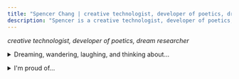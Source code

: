 ```yaml
---
title: "Spencer Chang | creative technologist, developer of poetics, dream researcher"
description: "Spencer is a creative technologist, developer of poetics, and dream researcher in San Francisco. He creates playful and intimate software and words to imagine alternative futures of computing."
---
```


<i>creative technologist, developer of poetics, dream researcher</i>

<p>
    <details>
        <summary>Dreaming, wandering, laughing, and thinking about...</summary>
        <div>
            <ul class="noPadding">
            <li>
                <b>creative agency</b> <br/> how we can give users more <a href="/posts/take-back-the-future-response">agency</a> in the software they use or are used by every day and what does a healthy relationship with <a href="/posts/technology-paradox">technology look like</a>?
            </li>
            <li>
                <b><a href="https://mmm.page/helena.soft_tech">soft tech</a></b> <br/> how do we create software that encourages tinkering and authentic expression, where making crazy connections is necessary rather than a nuisance?
            </li>
            <li>
                <b>people over systems</b> <br/> what sort of systems do we need to create a society that cares about enabling every person to live with the <a href="/experiments/100posts/privilege-of-dreams">privilege to pursue their dreams</a> and create something that they can truly own?
            </li>
            <li>
                <b>authentic <a href="/experiments/100posts/unstoppable-expression">expression</a></b> <br/> how do we create environments that provide a <a href="/experiments/100posts/low-pressure-contexts">low-pressure context</a> for people to fail and learn and scale that <a href="/experiments/100posts/trust">trust</a> beyond small local communities?
            </li>
            <li>
                <b>living fully</b> <br/> how do we live more fully and <a href="/experiments/100posts/intensity">intensely</a> and learn to trust ourselves to <a href="/experiments/100posts/opportunity">express ourselves</a> without caveats?
            </li>
            </ul>
        </div>
    </details>
</p>

<p id="expandingLikes"></p>

<p id="expandingWork"></p>

<script>
const workDescription =`
* I spend my days building
* tools for tinkers at <a id="coda" href="https://coda.io">Coda</a>,
  * tools for tinkers at <a id="coda" href="https://coda.io">Coda</a> (I built out our <a href="/posts/rituals-remixing">custom templates platform</a> and now work on the <a href="https://coda.io/packsbeta">Packs platform</a>),
    * tools for tinkers at <a id="coda" href="https://coda.io">Coda</a> (I built out our <a href="/posts/rituals-remixing">custom templates platform</a> and now work on <a href="https://coda.io/packsbeta">Packs platform</a> so that anyone can extend Coda's capabilities, maintaining an <a href="https://github.com/coda/packs-sdk">open-source SDK</a>),
* conjuring 
* soulful speculations of new futures at <a href="https://verses.xyz" id="verses">verses</a>, 
  * soulful speculations of new futures at <a href="https://verses.xyz" id="verses">verses</a> (I recently co-stewarded the creation of <b  id="pluriverse"><a href="https://pluriverse.world">pluriverse.world</a></b>),
* and exploring poetry, through writing, art, and
* software.
  * open
    * open, playful
      * open, playful, and empowering
  * software (like this <a href="https://github.com/jackyzha0/telescopic-text">expanding text</a> and <a href="">shapeshifting poem</a>).
    * software (like this <a href="">expanding text</a> and <a href="/posts/boundless-shapeshifters">shapeshifting poem</a> or my <a href="/fits">fits stream</a>).
`;
let node = createTelescopicTextFromBulletedList(workDescription, {textMode: TextMode.Html});
const container = document.getElementById("expandingWork")
container.appendChild(node);
// TODO: can you add hover tooltips with images and previews?
const likesDescription = `
* I like 
* writing,
  * <a href="/writing">writing</a> (<a href="https://spencerchang.substack.com/">personal essays</a>, software essays, and poetry),
    * <a href="/writing">writing</a> (personal essays—like my <a href="/experim
    * ents/100posts">100 mini-essays project</a>, software essays, and poetry),
* reading,
  * <a href="https://www.goodreads.com/user/show/93224420-spencer-chang">reading</a> (spec fic, short fiction, and convivial software thoughts),
* and 
* eating. 
  * eating (and sharing to try more things!).
* I also enjoy experimenting with <a href="/fits">fashion</a>, 
* dancing,
  * dancing (both in my room, around the kitchen and I <a href="https://coda.io/@spencer/spencer-wrapped-2021/activity-13#_luL9E">guess live</a>),
* <a href="/photos">capturing moments</a>, and being 
* in nature.
  * in nature (or just generally exploring this beautiful world).
`;
const likesNode = createTelescopicTextFromBulletedList(likesDescription, {textMode: TextMode.Html});
const likesContainer = document.getElementById("expandingLikes")
likesContainer.appendChild(likesNode);
</script>

<p>
    <details>
    <summary>I'm proud of...</summary>
    <div>
        <ul class="noPadding">
        <li><a href="https://pluriverse.world">Towards a Digital Pluriverse</a>: An interactive, participatory essay proposing the "pluriverse" as a new banner for the community to rally around for how we look at imagining a "new web." It is co-created with visitors and readers of the site.</li>
        <li><a href="/experiments/100posts">100 mini-essays</a>: A collection of 100 posts I've written in 2021, comprising personal essays, poems, short stories, and more.</li>
        <li><a href="/posts/everyday-magic">Everyday Magic</a> essay for <a href="https://reboothq.substack.com/">reboot</a> on the magic of the technology and why we need to and how we make it accessible to everyone.</li>
        <li>My <a href="/fits">Fits Stream</a>, an auto-stream of my daily outfits.</li>
        </ul>
    </div>
    </details>
</p>
